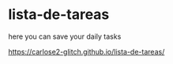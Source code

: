 # lista-de-tareas
 here you can save your daily tasks

 https://carlose2-glitch.github.io/lista-de-tareas/
